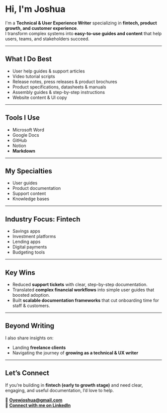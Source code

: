 # Hi, I'm Joshua  

I'm a **Technical & User Experience Writer** specializing in **fintech, product growth, and customer experience**.  
I transform complex systems into **easy-to-use guides and content** that help users, teams, and stakeholders succeed.  

---

## What I Do Best  
- User help guides & support articles  
- Video tutorial scripts  
- Release notes, press releases & product brochures  
- Product specifications, datasheets & manuals  
- Assembly guides & step-by-step instructions  
- Website content & UI copy  

---

## Tools I Use  
- Microsoft Word  
- Google Docs  
- GitHub  
- Notion  
- **Markdown**  

---

## My Specialties  
- User guides  
- Product documentation  
- Support content  
- Knowledge bases  

---

## Industry Focus: Fintech  
- Savings apps  
- Investment platforms  
- Lending apps  
- Digital payments  
- Budgeting tools  

---

## Key Wins  
- Reduced **support tickets** with clear, step-by-step documentation.  
- Translated **complex financial workflows** into simple user guides that boosted adoption.  
- Built **scalable documentation frameworks** that cut onboarding time for staff & customers.  

---

## Beyond Writing  
I also share insights on:  
- Landing **freelance clients**  
- Navigating the journey of **growing as a technical & UX writer**  

---

## Let’s Connect  
If you’re building in **fintech (early to growth stage)** and need clear, engaging, and useful documentation, I’d love to help.  

📧 **Oyewjoshua@gmail.com**  
💼 **[Connect with me on LinkedIn](https://www.linkedin.com/in/joshuaoluwafemioyewole)**